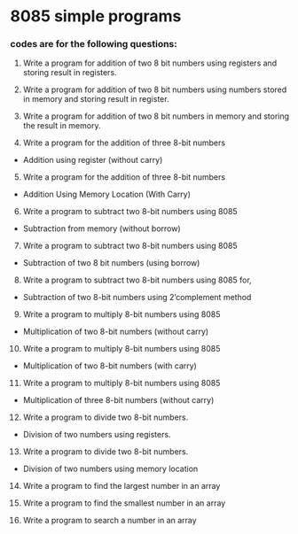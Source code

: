 # 8085 simple programs

### codes are for the following questions:

1. Write a program for addition of two 8 bit numbers using registers and storing result in registers.

2. Write a program for addition of two 8 bit numbers using numbers stored in memory and storing
result in register.

3. Write a program for addition of two 8 bit numbers in memory and storing the result in memory.

4. Write a program for the addition of three 8-bit numbers
- Addition using register (without carry)

5. Write a program for the addition of three 8-bit numbers
- Addition Using Memory Location (With Carry)

6. Write a program to subtract two 8-bit numbers using 8085
- Subtraction from memory (without borrow)

7. Write a program to subtract two 8-bit numbers using 8085
- Subtraction of two 8 bit numbers (using borrow)

8. Write a program to subtract two 8-bit numbers using 8085 for,
- Subtraction of two 8-bit numbers using 2’complement method

9. Write a program to multiply 8-bit numbers using 8085
- Multiplication of two 8-bit numbers (without carry)

10. Write a program to multiply 8-bit numbers using 8085
- Multiplication of two 8-bit numbers (with carry)

11. Write a program to multiply 8-bit numbers using 8085
- Multiplication of three 8-bit numbers (without carry)

12. Write a program to divide two 8-bit numbers.
- Division of two numbers using registers.

13. Write a program to divide two 8-bit numbers.
- Division of two numbers using memory location

14. Write a program to find the largest number in an array

15. Write a program to find the smallest number in an array

16. Write a program to search a number in an array